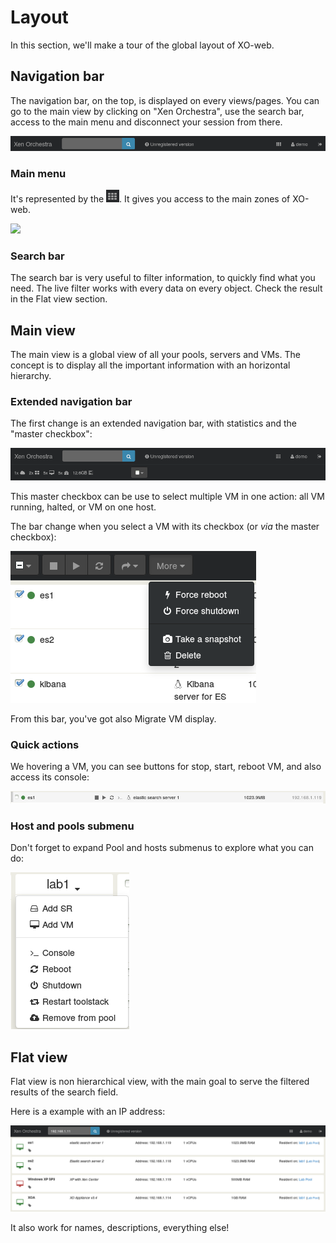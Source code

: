 # Layout

In this section, we'll make a tour of the global layout of XO-web.

## Navigation bar

The navigation bar, on the top, is displayed on every views/pages. You can go to the main view by clicking on "Xen Orchestra", use the search bar, access to the main menu and disconnect your session from there.

![](./assets/navbar.png)

### Main menu

It's represented by the ![](./assets/iconmain.png). It gives you access to the main zones of XO-web.

![](./assets/gosettings.png)

### Search bar

The search bar is very useful to filter information, to quickly find what you need. The live filter works with every data on every object. Check the result in the Flat view section.

## Main view

The main view is a global view of all your pools, servers and VMs. The concept is to display all the important information with an horizontal hierarchy.

### Extended navigation bar

The first change is an extended navigation bar, with statistics and the "master checkbox":

![](./assets/navbarhome.png)

This master checkbox can be use to select multiple VM in one action: all VM running, halted, or VM on one host.

The bar change when you select a VM with its checkbox (or *via* the master checkbox):

![](./assets/navbarselected.png)

From this bar, you've got also Migrate VM display.

### Quick actions

We hovering a VM, you can see buttons for stop, start, reboot VM, and also access its console:

![](./assets/quickactions.png)

### Host and pools submenu

Don't forget to expand Pool and hosts submenus to explore what you can do:

![](./assets/submenus.png)

## Flat view

Flat view is non hierarchical view, with the main goal to serve the filtered results of the search field.

Here is a example with an IP address:

![](./assets/filter.png)

It also work for names, descriptions, everything else!
